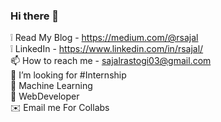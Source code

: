 ### Hi there 👋

<!--
**r-sajal/r-sajal** is a ✨ _special_ ✨ repository because its `README.md` (this file) appears on your GitHub profile.

Here are some ideas to get you started:

- 🔭 I’m currently working on ...
- 🌱 I’m currently learning ...
- 👯 I’m looking to collaborate on ...
- 🤔 I’m looking for help with ...


- 😄 Pronouns: ...
- ⚡ Fun fact: ...
-->
❕  Read My Blog - https://medium.com/@rsajal <br>
❕ LinkedIn - https://www.linkedin.com/in/rsajal/ <br>
📫 How to reach me - sajalrastogi03@gmail.com <br>
🤔 I’m looking for #Internship <br>
🤖 Machine Learning <br>
🤘 WebDeveloper <br>
✉️ Email me For Collabs <br>

 
